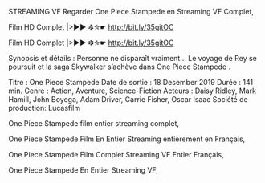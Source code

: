 STREAMING VF Regarder One Piece Stampede en Streaming VF Complet,

Film HD Complet |>►► ✼✮☛ http://bit.ly/35gitOC

Film HD Complet |>►► ✼✮☛ http://bit.ly/35gitOC

Synopsis et détails : Personne ne disparaît vraiment… Le voyage de Rey se poursuit et la saga Skywalker s’achève dans One Piece Stampede .

Titre : One Piece Stampede Date de sortie : 18 Desember 2019 Durée : 141 min. Genre : Action, Aventure, Science-Fiction Acteurs : Daisy Ridley, Mark Hamill, John Boyega, Adam Driver, Carrie Fisher, Oscar Isaac Société de production: Lucasfilm

One Piece Stampede film entier streaming complet,

One Piece Stampede Film En Entier Streaming entièrement en Français,

One Piece Stampede Film Complet Streaming VF Entier Français,

One Piece Stampede En Entier Streaming VF,
